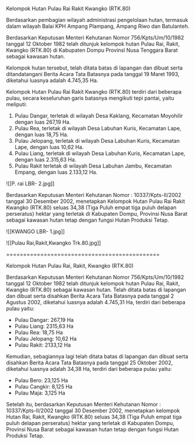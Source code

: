 Kelompok Hutan Pulau Rai Rakit Kwangko (RTK.80)

Berdasarkan pembagian wilayah administrasi pengelolaan hutan, termasuk dalam wilayah Balai KPH Ampang Plampang, Ampang Riwo dan Batulanteh.

Berdasarkan Keputusan Menteri Kehutanan Nomor 756/Kpts/Um/10/1982 tanggal 12 Oktober 1982 telah ditunjuk kelompok hutan Pulau Rai, Rakit, Kwangko (RTK.80) di Kabupaten Dompu Provinsl Nusa Tenggara Barat sebagai kawasan hutan.

Kelompok hutan tersebut, telah ditata batas di lapangan dan dibuat serta ditandatangani Berita Acara Tata Batasnya pada tanggal 19 Maret 1993, diketahui luasnya adalah 4.745,35 Ha.

Kelompok Hutan Pulau Rai Rakit Kwangko (RTK.80) terdiri dari beberapa pulau, secara keseluruhan garis batasnya mengikuti tepi pantai, yaitu meliputi:
1. Pulau Dangar, terletak di wilayah Desa Kaklang, Kecamatan Moyohilir dengan luas 267,19 Ha.
2. Pulau Rea, terletak di wilayah Desa Labuhan Kuris, Kecamatan Lape, dengan luas 18,75 Ha.
3. Pulau Jelopang, terletak di wilayah Desa Labuhan Kuris, Kecamatan Lape, dengan luas 10,62 Ha.
4. Pulau Liang, terletak di wilayah Desa Labuhan Kuris, Kecamatan Lape, dengan luas 2.315,63 Ha.
5. Pulau Rakit terletak di wilayah Desa Labuhan Jambu, Kecamatan Empang, dengan luas 2.133,12 Ha.

![[P. rai  LBR- 2.jpg]]

Berdasarkan Keputusan Menteri Kehutanan Nomor : 10337/Kpts-II/2002 tanggal 30 Desember 2002, menetapkan Kelompok Hutan Pulau Rai Rakit Kwangko (RTK.80) seluas 34,38 (Tiga Puluh empat tiga puluh delapan perseratus) hektar yang terletak di Kabupaten Dompu, Provinsi Nusa Barat sebagai kawasan hutan tetap dengan fungsi Hutan Produksi Tetap.

![[KWANGO   LBR- 1.jpg]]

![[Pulau Rai,Rakit,Kwangko Trk.80.jpg]]



=============================================


Kelompok Hutan Pulau Rai, Rakit, Kwangko (RTK.80)

Berdasarkan Keputusan Menteri Kehutanan Nomor 756/Kpts/Um/10/1982 tanggal 12 Oktober 1982 telah ditunjuk kelompok hutan Pulau Rai, Rakit, Kwangko (RTK.80) sebagai kawasan hutan. Telah ditata batas di lapangan dan dibuat serta disahkan Berita Acara Tata Batasnya pada tanggal 2 Agustus 2002, diketahui luasnya adalah 4.745,31 Ha, terdiri dari beberapa pulau yaitu:
- Pulau Dangar: 267,19 Ha
- Pulau Liang: 2315,63 Ha
- Pulau Rea: 18,75 Ha
- Pulau Jelopang: 10,62 Ha
- Pulau Rakit: 2133,12 Ha

Kemudian, sebagiannya lagi telah ditata batas di lapangan dan dibuat serta disahkan Berita Acara Tata Batasnya pada tanggal 25 Oktober 2002, diketahui luasnya adalah 34,38 Ha, terdiri dari beberapa pulau yaitu:
- Pulau Bero: 23,125 Ha
- Pulau Cangkir: 8,125 Ha
- Pulau Maja: 3,125 Ha

Setelah itu, berdasarkan Keputusan Menteri Kehutanan Nomor : 10337/Kpts-II/2002 tanggal 30 Desember 2002, menetapkan kelompok Hutan Rai, Rakit, Kwangko (RTK.80) seluas 34,38 (Tiga Puluh empat tiga puluh delapan perseratus) hektar yang terletak di Kabupaten Dompu, Provinsi Nusa Barat sebagai kawasan hutan tetap dengan fungsi Hutan Produksi Tetap.
